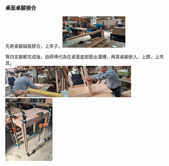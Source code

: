 ### 桌面桌腳接合
先將桌腳組裝膠合，上夾子。![組合1](組合1.jpg)<br>

等四支腳都完成後，由師傅代為在桌面底部銑出溝槽，再將桌腳嵌入、上膠、上夾具。<br>
![組合2](組合2.jpg)![組合3](組合3.jpg)![組合4](組合4.jpg)
